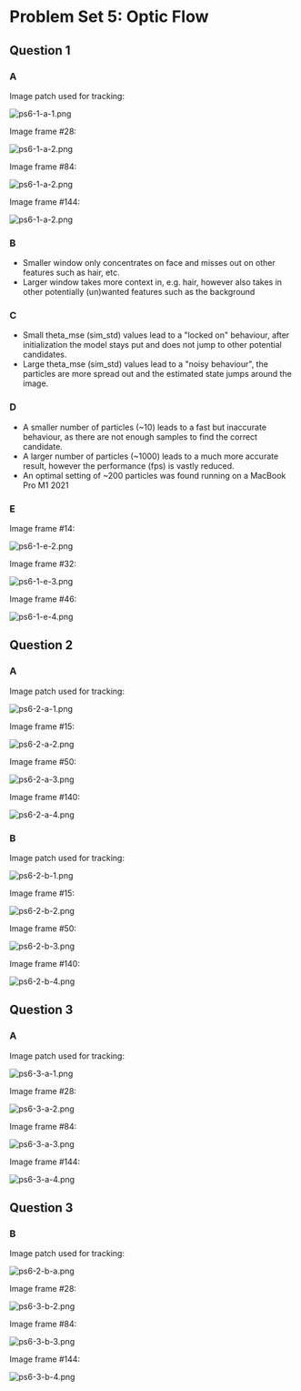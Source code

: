 # Problem Set 5: Optic Flow

## Question 1

### A

Image patch used for tracking:

![ps6-1-a-1.png](output/ps6-1-a-1.png)

Image frame #28:

![ps6-1-a-2.png](output/ps6-1-a-2.png)

Image frame #84:

![ps6-1-a-2.png](output/ps6-1-a-3.png)

Image frame #144:

![ps6-1-a-2.png](output/ps6-1-a-4.png)

### B

- Smaller window only concentrates on face and misses out on other features such as hair, etc.
- Larger window takes more context in, e.g. hair, however also takes in other potentially (un)wanted features such as the background

### C

- Small theta_mse (sim_std) values lead to a "locked on" behaviour, after initialization the model stays put and does not jump to other potential candidates.
- Large theta_mse (sim_std) values lead to a "noisy behaviour", the particles are more spread out and the estimated state jumps around the image.

### D

- A smaller number of particles (~10) leads to a fast but inaccurate behaviour, as there are not enough samples to find the correct candidate.
- A larger number of particles (~1000) leads to a much more accurate result, however the performance (fps) is vastly reduced. 
- An optimal setting of ~200 particles was found running on a MacBook Pro M1 2021

### E

Image frame #14:

![ps6-1-e-2.png](output/ps6-1-e-2.png)

Image frame #32:

![ps6-1-e-3.png](output/ps6-1-e-3.png)

Image frame #46:

![ps6-1-e-4.png](output/ps6-1-e-4.png)


## Question 2

### A

Image patch used for tracking:

![ps6-2-a-1.png](output/ps6-2-a-1.png)

Image frame #15:

![ps6-2-a-2.png](output/ps6-2-a-2.png)

Image frame #50:

![ps6-2-a-3.png](output/ps6-2-a-3.png)

Image frame #140:

![ps6-2-a-4.png](output/ps6-2-a-4.png)

### B

Image patch used for tracking:

![ps6-2-b-1.png](output/ps6-2-b-1.png)

Image frame #15:

![ps6-2-b-2.png](output/ps6-2-b-2.png)

Image frame #50:

![ps6-2-b-3.png](output/ps6-2-b-3.png)

Image frame #140:

![ps6-2-b-4.png](output/ps6-2-b-4.png)

## Question 3

### A

Image patch used for tracking:

![ps6-3-a-1.png](output/ps6-3-a-1.png)

Image frame #28:

![ps6-3-a-2.png](output/ps6-3-a-2.png)

Image frame #84:

![ps6-3-a-3.png](output/ps6-3-a-3.png)

Image frame #144:

![ps6-3-a-4.png](output/ps6-3-a-4.png)

## Question 3

### B

Image patch used for tracking:

![ps6-2-b-a.png](output/ps6-3-b-1.png)

Image frame #28:

![ps6-3-b-2.png](output/ps6-3-b-2.png)

Image frame #84:

![ps6-3-b-3.png](output/ps6-3-b-3.png)

Image frame #144:

![ps6-3-b-4.png](output/ps6-3-b-4.png)